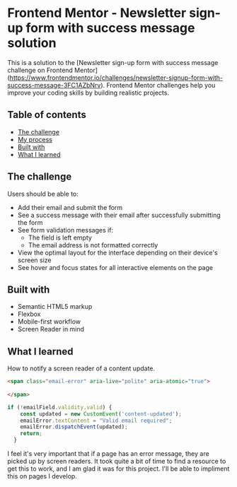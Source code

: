# Frontend Mentor - Newsletter sign-up form with success message solution
This is a solution to the [Newsletter sign-up form with success message challenge on Frontend Mentor]
(https://www.frontendmentor.io/challenges/newsletter-signup-form-with-success-message-3FC1AZbNrv). 
Frontend Mentor challenges help you improve your coding skills by building realistic projects. 

## Table of contents
- [The challenge](#the-challenge)
- [My process](#my-process)
- [Built with](#built-with)
- [What I learned](#what-i-learned)

## The challenge
Users should be able to:
- Add their email and submit the form
- See a success message with their email after successfully submitting the form
- See form validation messages if:
  - The field is left empty
  - The email address is not formatted correctly
- View the optimal layout for the interface depending on their device's screen size
- See hover and focus states for all interactive elements on the page

## Built with
- Semantic HTML5 markup
- Flexbox
- Mobile-first workflow
- Screen Reader in mind

## What I learned
How to notify a screen reader of a content update.

```html
<span class="email-error" aria-live="polite" aria-atomic="true">
  
</span>
```
```javascript
if (!emailField.validity.valid) {
    const updated = new CustomEvent('content-updated');
    emailError.textContent = "Valid email required";
    emailError.dispatchEvent(updated);
    return;
  }
```
I feel it's very important that if a page has an error message, they are picked up by screen readers. 
It took quite a bit of time to find a resource to get this to work, and I am glad it was for this project.
I'll be able to impliment this on pages I develop.